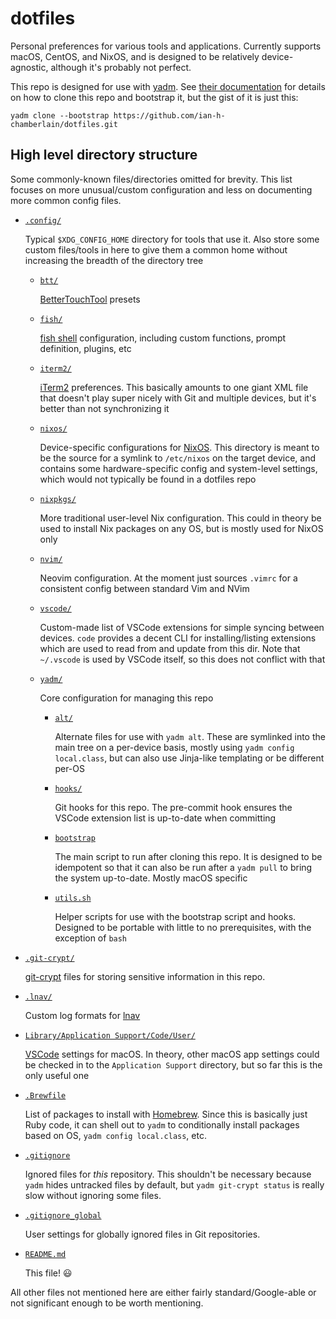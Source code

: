 # dotfiles

Personal preferences for various tools and applications. Currently supports macOS, CentOS, and NixOS, and is designed to be relatively device-agnostic, although it's probably not perfect.

This repo is designed for use with [yadm](https://yadm.io/). See [their documentation](https://yadm.io/docs/getting_started) for details on how to clone this repo and bootstrap it, but the gist of it is just this:

```shell
yadm clone --bootstrap https://github.com/ian-h-chamberlain/dotfiles.git
```

## High level directory structure

Some commonly-known files/directories omitted for brevity. This list focuses on more unusual/custom configuration and less on documenting more common config files.

* [`.config/`](.config)

  Typical `$XDG_CONFIG_HOME` directory for tools that use it. Also store some custom files/tools in here to give them a common home without increasing the breadth of the directory tree

  * [`btt/`](.config/btt)

    [BetterTouchTool](https://folivora.ai/) presets

  * [`fish/`](.config/fish)

    [fish shell](https://fishshell.com/) configuration, including custom functions, prompt definition, plugins, etc

  * [`iterm2/`](.config/iterm2)

    [iTerm2](https://www.iterm2.com/) preferences. This basically amounts to one giant XML file that doesn't play super nicely with Git and multiple devices, but it's better than not synchronizing it

  * [`nixos/`](.config/nixos)

    Device-specific configurations for [NixOS](https://nixos.org/). This directory is meant to be the source for a symlink to `/etc/nixos` on the target device, and contains some hardware-specific config and system-level settings, which would not typically be found in a dotfiles repo

  * [`nixpkgs/`](.config/nixpkgs)

    More traditional user-level Nix configuration. This could in theory be used to install Nix packages on any OS, but is mostly used for NixOS only

  * [`nvim/`](.config/nvim)

    Neovim configuration. At the moment just sources `.vimrc` for a consistent config between standard Vim and NVim

  * [`vscode/`](.config/vscode)

    Custom-made list of VSCode extensions for simple syncing between devices. `code` provides a decent CLI for installing/listing extensions which are used to read from and update from this dir. Note that `~/.vscode` is used by VSCode itself, so this does not conflict with that

  * [`yadm/`](.config/yadm)

    Core configuration for managing this repo

    * [`alt/`](.config/yadm/alt)

      Alternate files for use with `yadm alt`. These are symlinked into the main tree on a per-device basis, mostly using `yadm config local.class`, but can also use Jinja-like templating or be different per-OS

    * [`hooks/`](.config/yadm/hooks)

      Git hooks for this repo. The pre-commit hook ensures the VSCode extension list is up-to-date when committing

    * [`bootstrap`](.config/yadm/bootstrap)

      The main script to run after cloning this repo. It is designed to be idempotent so that it can also be run after a `yadm pull` to bring the system up-to-date. Mostly macOS specific

    * [`utils.sh`](.config/yadm/utils.sh)

      Helper scripts for use with the bootstrap script and hooks. Designed to be portable with little to no prerequisites, with the exception of `bash`

* [`.git-crypt/`](.git-crypt)

  [git-crypt](https://www.agwa.name/projects/git-crypt/) files for storing sensitive information in this repo.

* [`.lnav/`](.lnav)

  Custom log formats for [lnav](http://lnav.org/)

* [`Library/Application Support/Code/User/`](/Library/Application%20Support/Code/User/)

  [VSCode](https://code.visualstudio.com/) settings for macOS. In theory, other macOS app settings could be checked in to the `Application Support` directory, but so far this is the only useful one

* [`.Brewfile`](.Brewfile)

  List of packages to install with [Homebrew](https://brew.sh/). Since this is basically just Ruby code, it can shell out to `yadm` to conditionally install packages based on OS, `yadm config local.class`, etc.

* [`.gitignore`](.gitignore)

  Ignored files for _this_ repository. This shouldn't be necessary because `yadm` hides untracked files by default, but `yadm git-crypt status` is really slow without ignoring some files.

* [`.gitignore_global`](.gitignore_global)

  User settings for globally ignored files in Git repositories.

* [`README.md`](README.md)

  This file! 😃

All other files not mentioned here are either fairly standard/Google-able or not significant enough to be worth mentioning.
